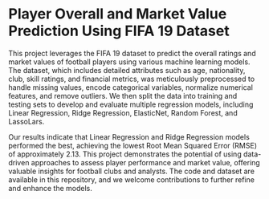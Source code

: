 # Player Overall and Market Value Prediction Using FIFA 19 Dataset

This project leverages the FIFA 19 dataset to predict the overall ratings and market values of football players using various machine learning models. The dataset, which includes detailed attributes such as age, nationality, club, skill ratings, and financial metrics, was meticulously preprocessed to handle missing values, encode categorical variables, normalize numerical features, and remove outliers. We then split the data into training and testing sets to develop and evaluate multiple regression models, including Linear Regression, Ridge Regression, ElasticNet, Random Forest, and LassoLars.

Our results indicate that Linear Regression and Ridge Regression models performed the best, achieving the lowest Root Mean Squared Error (RMSE) of approximately 2.13. This project demonstrates the potential of using data-driven approaches to assess player performance and market value, offering valuable insights for football clubs and analysts. The code and dataset are available in this repository, and we welcome contributions to further refine and enhance the models.
